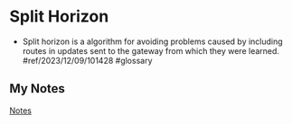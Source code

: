 # Split Horizon
- Split horizon is a algorithm for avoiding problems caused by including routes in updates sent to the gateway from which they were learned. #ref/2023/12/09/101428 #glossary 
## My Notes
[Notes](mynotes/split-horizon-notes.md)

